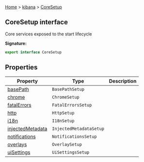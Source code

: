 [Home](./index) &gt; [kibana](./kibana.md) &gt; [CoreSetup](./kibana.coresetup.md)

## CoreSetup interface

Core services exposed to the start lifecycle

<b>Signature:</b>

```typescript
export interface CoreSetup 
```

## Properties

|  Property | Type | Description |
|  --- | --- | --- |
|  [basePath](./kibana.coresetup.basepath.md) | <code>BasePathSetup</code> |  |
|  [chrome](./kibana.coresetup.chrome.md) | <code>ChromeSetup</code> |  |
|  [fatalErrors](./kibana.coresetup.fatalerrors.md) | <code>FatalErrorsSetup</code> |  |
|  [http](./kibana.coresetup.http.md) | <code>HttpSetup</code> |  |
|  [i18n](./kibana.coresetup.i18n.md) | <code>I18nSetup</code> |  |
|  [injectedMetadata](./kibana.coresetup.injectedmetadata.md) | <code>InjectedMetadataSetup</code> |  |
|  [notifications](./kibana.coresetup.notifications.md) | <code>NotificationsSetup</code> |  |
|  [overlays](./kibana.coresetup.overlays.md) | <code>OverlaySetup</code> |  |
|  [uiSettings](./kibana.coresetup.uisettings.md) | <code>UiSettingsSetup</code> |  |

